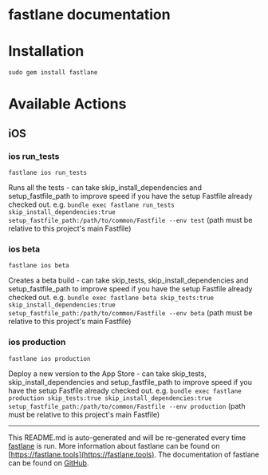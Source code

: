 fastlane documentation
================
# Installation
```
sudo gem install fastlane
```
# Available Actions
## iOS
### ios run_tests
```
fastlane ios run_tests
```
Runs all the tests - can take skip_install_dependencies and setup_fastfile_path to improve speed if you have the setup Fastfile already checked out. e.g. `bundle exec fastlane run_tests skip_install_dependencies:true setup_fastfile_path:/path/to/common/Fastfile --env test` (path must be relative to this project's main Fastfile)
### ios beta
```
fastlane ios beta
```
Creates a beta build - can take skip_tests, skip_install_dependencies and setup_fastfile_path to improve speed if you have the setup Fastfile already checked out. e.g. `bundle exec fastlane beta skip_tests:true skip_install_dependencies:true setup_fastfile_path:/path/to/common/Fastfile --env beta` (path must be relative to this project's main Fastfile)
### ios production
```
fastlane ios production
```
Deploy a new version to the App Store - can take skip_tests, skip_install_dependencies and setup_fastfile_path to improve speed if you have the setup Fastfile already checked out. e.g. `bundle exec fastlane production skip_tests:true skip_install_dependencies:true setup_fastfile_path:/path/to/common/Fastfile --env production` (path must be relative to this project's main Fastfile)

----

This README.md is auto-generated and will be re-generated every time [fastlane](https://fastlane.tools) is run.
More information about fastlane can be found on [https://fastlane.tools](https://fastlane.tools).
The documentation of fastlane can be found on [GitHub](https://github.com/fastlane/fastlane/tree/master/fastlane).
